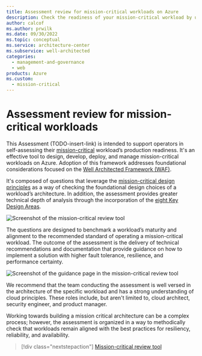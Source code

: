 ```yaml
---
title: Assessment review for mission-critical workloads on Azure
description: Check the readiness of your mission-critical workload by using an assessment review tool. 
author: calcof
ms.author: prwilk
ms.date: 09/30/2022
ms.topic: conceptual
ms.service: architecture-center
ms.subservice: well-architected
categories: 
  - management-and-governance
  - web
products: Azure
ms.custom:
  - mission-critical
---
```


# Assessment review for mission-critical workloads

This Assessment (TODO-insert-link) is intended to support operators in self-assessing their [mission-critical](/azure/architecture/framework/mission-critical/mission-critical-overview) workload’s production readiness. It's an effective tool to design, develop, deploy, and manage mission-critical workloads on Azure. Adoption of this framework addresses foundational considerations focused on the [Well Architected Framework (WAF)](/azure/architecture/framework/mission-critical/mission-critical-overview).

It's composed of questions that leverage the [mission-critical design principles](/azure/architecture/framework/mission-critical/mission-critical-design-principles?branch=main) as a way of checking the foundational design choices of a workload’s architecture. In addition, the assessment provides greater technical depth of analysis through the incorporation of the [eight Key Design Areas](/azure/architecture/framework/mission-critical/mission-critical-overview). 

![Screenshot of the mission-critical review tool](TODO-insert-screenshot "Mission-critical assessment review tool")

The questions are designed to benchmark a workload’s maturity and alignment to the recommended standard of operating a mission-critical workload. The outcome of the assessment is the delivery of technical recommendations and documentation that provide guidance on how to implement a solution with higher fault tolerance, resilience, and performance certainty. 

![Screenshot of the guidance page in the mission-critical review tool](TODO-insert-screenshot "Mission-critical assessment review tool guidance")

We recommend that the team conducting the assessment is well versed in the architecture of the specific workload and has a strong understanding of cloud principles. These roles include, but aren't limited to, cloud architect, security engineer, and product manager. 

Working towards building a mission critical architecture can be a complex process; however, the assessment is organized in a way to methodically check that workloads remain aligned with the best practices for resiliency, reliability, and availability.
 
> [!div class="nextstepaction"]
> [Mission-critical review tool](TODO-insert-link)

 
